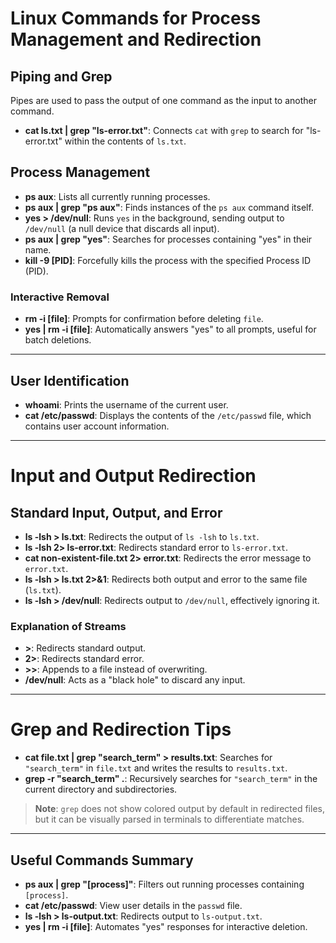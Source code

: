 # Linux Commands for Process Management and Redirection

## Piping and Grep

Pipes are used to pass the output of one command as the input to another command.

- **cat ls.txt | grep "ls-error.txt"**: Connects `cat` with `grep` to search for "ls-error.txt" within the contents of `ls.txt`.
  
## Process Management

- **ps aux**: Lists all currently running processes.
- **ps aux | grep "ps aux"**: Finds instances of the `ps aux` command itself.
- **yes > /dev/null**: Runs `yes` in the background, sending output to `/dev/null` (a null device that discards all input).
- **ps aux | grep "yes"**: Searches for processes containing "yes" in their name.
- **kill -9 [PID]**: Forcefully kills the process with the specified Process ID (PID).

### Interactive Removal

- **rm -i [file]**: Prompts for confirmation before deleting `file`.
- **yes | rm -i [file]**: Automatically answers "yes" to all prompts, useful for batch deletions.

---

## User Identification

- **whoami**: Prints the username of the current user.
- **cat /etc/passwd**: Displays the contents of the `/etc/passwd` file, which contains user account information.

---

# Input and Output Redirection

## Standard Input, Output, and Error

- **ls -lsh > ls.txt**: Redirects the output of `ls -lsh` to `ls.txt`.
- **ls -lsh 2> ls-error.txt**: Redirects standard error to `ls-error.txt`.
- **cat non-existent-file.txt 2> error.txt**: Redirects the error message to `error.txt`.
- **ls -lsh > ls.txt 2>&1**: Redirects both output and error to the same file (`ls.txt`).
- **ls -lsh > /dev/null**: Redirects output to `/dev/null`, effectively ignoring it.

### Explanation of Streams

- **>**: Redirects standard output.
- **2>**: Redirects standard error.
- **>>**: Appends to a file instead of overwriting.
- **/dev/null**: Acts as a "black hole" to discard any input.

---

# Grep and Redirection Tips

- **cat file.txt | grep "search_term" > results.txt**: Searches for `"search_term"` in `file.txt` and writes the results to `results.txt`.
- **grep -r "search_term" .**: Recursively searches for `"search_term"` in the current directory and subdirectories.

> **Note**: `grep` does not show colored output by default in redirected files, but it can be visually parsed in terminals to differentiate matches.

---

## Useful Commands Summary

- **ps aux | grep "[process]"**: Filters out running processes containing `[process]`.
- **cat /etc/passwd**: View user details in the `passwd` file.
- **ls -lsh > ls-output.txt**: Redirects output to `ls-output.txt`.
- **yes | rm -i [file]**: Automates "yes" responses for interactive deletion.
